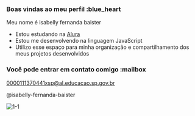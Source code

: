 ### Boas vindas ao meu perfil :blue_heart

Meu nome é isabelly fernanda baister

- Estou estudando na [Alura](https://www.alura.com.br)
- Estou me desenvolvendo na linguagem JavaScript
- Utilizo esse espaço para minha organização e compartilhamento dos meus projetos desenvolvidos

### Você pode entrar em contato comigo :mailbox

0000111370441xsp@al.educacao.sp.gov.br

@isabelly-fernanda-baister

![1-1](https://github.com/user-attachments/assets/9ca2f4ec-9a40-435f-9955-fc9f01c2fc16)
